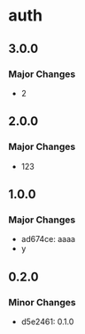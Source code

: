 # auth

## 3.0.0

### Major Changes

- 2

## 2.0.0

### Major Changes

- 123

## 1.0.0

### Major Changes

- ad674ce: aaaa
- y

## 0.2.0

### Minor Changes

- d5e2461: 0.1.0
